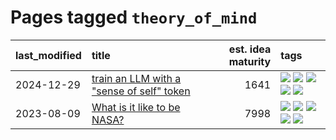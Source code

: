 # Pages tagged `theory_of_mind`

|last_modified|title|est. idea maturity|tags
|:---|:---|---:|:---|
|2024-12-29|[train an LLM with a "sense of self" token](../llm_sense_of_self.md)|1641|[![](https://img.shields.io/badge/tag-2hi4this-2b1224)](../tags/2hi4this.md) [![](https://img.shields.io/badge/tag-ai_philosophy-869cae)](../tags/ai_philosophy.md) [![](https://img.shields.io/badge/tag-experimental-7c795e)](../tags/experimental.md) [![](https://img.shields.io/badge/tag-llm-96bcc)](../tags/llm.md) [![](https://img.shields.io/badge/tag-theory_of_mind-3c7f53)](../tags/theory_of_mind.md)|
|2023-08-09|[What is it like to be NASA?](../what_is_it_like_to_be_nasa.md)|7998|[![](https://img.shields.io/badge/tag-disunity_of_identity-418eb4)](../tags/disunity_of_identity.md) [![](https://img.shields.io/badge/tag-organization_as_entity-a3de36)](../tags/organization_as_entity.md) [![](https://img.shields.io/badge/tag-philosophy-36f98)](../tags/philosophy.md) [![](https://img.shields.io/badge/tag-society_of_mind-926797)](../tags/society_of_mind.md) [![](https://img.shields.io/badge/tag-theory_of_mind-3c7f53)](../tags/theory_of_mind.md)|